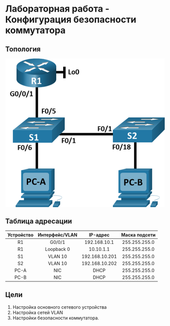 # Лабораторная работа - Конфигурация безопасности коммутатора 
## Топология
![alt lext](https://github.com/V1RaJ97/OTUS-NE/blob/6922f1da93b805877a8d3bd7729058cc0962078a/Labs/Lab09/%D0%A2%D0%BE%D0%BF%D0%BE%D0%BB%D0%BE%D0%B3%D0%B8%D1%8F.png)

## Таблица адресации
| Устройство |  Интерфейс/VLAN  |     IP-адрес   | Маска подсети |
|:----------:|:----------------:|:--------------:|:-------------:|
|     R1     |      G0/0/1      |  192.168.10.1  | 255.255.255.0 |
|     R1     |    Loopback 0    |    10.10.1.1   | 255.255.255.0 |
|     S1     |      VLAN 10     | 192.168.10.201 | 255.255.255.0 |
|     S2     |      VLAN 10     | 192.168.10.202 | 255.255.255.0 |
|    PC-A    |        NIC       |      DHCP      | 255.255.255.0 |
|    PC-B    |        NIC       |      DHCP      | 255.255.255.0 |

## Цели
1. Настройка основного сетевого устройства
2. Настройка сетей VLAN
3. Настройки безопасности коммутатора.
